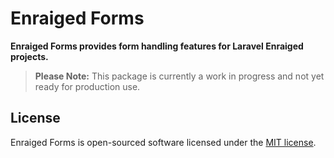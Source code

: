 # Enraiged Forms

**Enraiged Forms provides form handling features for Laravel Enraiged projects.**

> **Please Note:** This package is currently a work in progress and not yet ready for production use.


## License

Enraiged Forms is open-sourced software licensed under the [MIT license](https://opensource.org/licenses/MIT).
